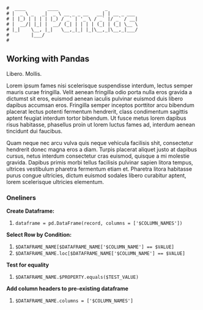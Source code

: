 ```text
#  ____        ____                 _
# |  _ \ _   _|  _ \ __ _ _ __   __| | __ _ ___
# | |_) | | | | |_) / _` | '_ \ / _` |/ _` / __|
# |  __/| |_| |  __/ (_| | | | | (_| | (_| \__ \
# |_|    \__, |_|   \__,_|_| |_|\__,_|\__,_|___/
#        |___/
#
```

## Working with Pandas

Libero.
Mollis.

Lorem ipsum fames nisi scelerisque suspendisse interdum, lectus semper mauris curae fringilla. Velit aenean fringilla odio porta nulla eros gravida a dictumst sit eros, euismod aenean iaculis pulvinar euismod duis libero dapibus accumsan eros. Fringilla semper inceptos porttitor arcu bibendum placerat lectus potenti fermentum hendrerit, class condimentum sagittis aptent feugiat interdum tortor bibendum. Ut fusce metus lorem dapibus risus habitasse, phasellus proin ut lorem luctus fames ad, interdum aenean tincidunt dui faucibus.

Quam neque nec arcu vulva quis neque vehicula facilisis shit, consectetur hendrerit donec magna eros a diam. Turpis placerat aliquet justo at dapibus cursus, netus interdum consectetur cras euismod, quisque a mi molestie gravida. Dapibus primis morbi tellus facilisis pulvinar sapien litora tempus, ultrices vestibulum pharetra fermentum etiam et. Pharetra litora habitasse purus congue ultricies, dictum euismod sodales libero curabitur aptent, lorem scelerisque ultricies elementum.

### Oneliners

__Create Dataframe:__ 

1. `dataframe = pd.DataFrame(record, columns = ['$COLUMN_NAMES'])`

__Select Row by Condition:__

1. `$DATAFRAME_NAME[$DATAFRAME_NAME['$COLUMN_NAME'] == $VALUE]`
2. `$DATAFRAME_NAME.loc[$DATAFRAME_NAME['$COLUMN_NAME'] == $VALUE]`

__Test for equality__

1. `$DATAFRAME_NAME.$PROPERTY.equals($TEST_VALUE)`

__Add column headers to pre-existing dataframe__

1. `$DATAFRAME_NAME.columns = ['$COLUMN_NAMES']`

